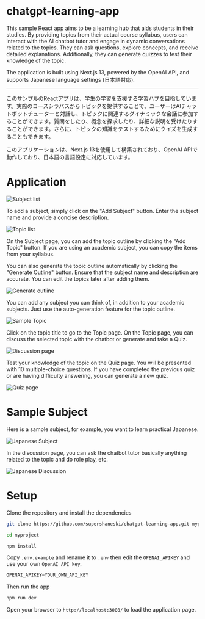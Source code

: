 chatgpt-learning-app
======

This sample React app aims to be a learning hub that aids students in their studies. By providing topics from their actual course syllabus, users can interact with the AI chatbot tutor and engage in dynamic conversations related to the topics. They can ask questions, explore concepts, and receive detailed explanations. Additionally, they can generate quizzes to test their knowledge of the topic.

The application is built using Next.js 13, powered by the OpenAI API, and supports Japanese language settings (日本語対応).

---

このサンプルのReactアプリは、学生の学習を支援する学習ハブを目指しています。実際のコースシラバスからトピックを提供することで、ユーザーはAIチャットボットチューターと対話し、トピックに関連するダイナミックな会話に参加することができます。質問をしたり、概念を探求したり、詳細な説明を受けたりすることができます。さらに、トピックの知識をテストするためにクイズを生成することもできます。

このアプリケーションは、Next.js 13を使用して構築されており、OpenAI APIで動作しており、日本語の言語設定に対応しています。


# Application

![Subject list](./docs/screenshot_home.png "Subject list")

To add a subject, simply click on the "Add Subject" button.
Enter the subject name and provide a concise description.

![Topic list](./docs/screenshot_topic.png "Topic list")

On the Subject page, you can add the topic outline by clicking the "Add Topic" button.
If you are using an academic subject, you can copy the items from your syllabus.

You can also generate the topic outline automatically by clicking the "Generate Outline" button. Ensure that the subject name and description are accurate. You can edit the topics later after adding them.

![Generate outline](./docs/screenshot_generate.png "Generate outline")

You can add any subject you can think of, in addition to your academic subjects. Just use the auto-generation feature for the topic outline.

![Sample Topic](./docs/screenshot_result.png "Sample topic")

Click on the topic title to go to the Topic page.
On the Topic page, you can discuss the selected topic with the chatbot or generate and take a Quiz.

![Discussion page](./docs/screenshot_discussion.png "Discussion page")

Test your knowledge of the topic on the Quiz page.
You will be presented with 10 multiple-choice questions.
If you have completed the previous quiz or are having difficulty answering, you can generate a new quiz.

![Quiz page](./docs/screenshot_quiz.png "Quiz page")

# Sample Subject

Here is a sample subject, for example, you want to learn practical Japanese.

![Japanese Subject](./docs/screenshot_japanese1.png)

In the discussion page, you can ask the chatbot tutor basically anything related to the topic and do role play, etc.

![Japanese Discussion](./docs/screenshot_japanese2.png)


# Setup

Clone the repository and install the dependencies

```sh
git clone https://github.com/supershaneski/chatgpt-learning-app.git myproject

cd myproject

npm install
```

Copy `.env.example` and rename it to `.env` then edit the `OPENAI_APIKEY` and use your own `OpenAI API key`.

```javascript
OPENAI_APIKEY=YOUR_OWN_API_KEY
```

Then run the app

```sh
npm run dev
```

Open your browser to `http://localhost:3008/` to load the application page.

